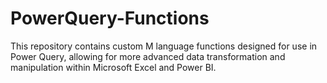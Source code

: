 # PowerQuery-Functions
This repository contains custom M language functions designed for use in Power Query, allowing for more advanced data transformation and manipulation within Microsoft Excel and Power BI.
